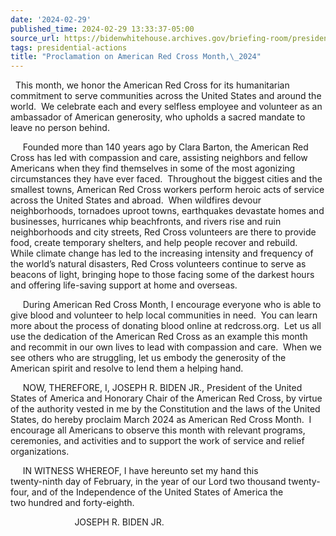 ```yaml
---
date: '2024-02-29'
published_time: 2024-02-29 13:33:37-05:00
source_url: https://bidenwhitehouse.archives.gov/briefing-room/presidential-actions/2024/02/29/proclamation-on-american-red-cross-month-2024/
tags: presidential-actions
title: "Proclamation on American Red Cross Month,\_2024"
---
```

 
  This month, we honor the American Red Cross for its humanitarian
commitment to serve communities across the United States and around the
world.  We celebrate each and every selfless employee and volunteer as
an ambassador of American generosity, who upholds a sacred mandate to
leave no person behind.     
  
     Founded more than 140 years ago by Clara Barton, the American Red
Cross has led with compassion and care, assisting neighbors and fellow
Americans when they find themselves in some of the most agonizing
circumstances they have ever faced.  Throughout the biggest cities and
the smallest towns, American Red Cross workers perform heroic acts of
service across the United States and abroad.  When wildfires devour
neighborhoods, tornadoes uproot towns, earthquakes devastate homes and
businesses, hurricanes whip beachfronts, and rivers rise and ruin
neighborhoods and city streets, Red Cross volunteers are there to
provide food, create temporary shelters, and help people recover and
rebuild.  While climate change has led to the increasing intensity and
frequency of the world’s natural disasters, Red Cross volunteers
continue to serve as beacons of light, bringing hope to those facing
some of the darkest hours and offering life-saving support at home and
overseas.  
  
     During American Red Cross Month, I encourage everyone who is able
to give blood and volunteer to help local communities in need.  You can
learn more about the process of donating blood online at redcross.org.
 Let us all use the dedication of the American Red Cross as an example
this month and recommit in our own lives to lead with compassion and
care.  When we see others who are struggling, let us embody the
generosity of the American spirit and resolve to lend them a helping
hand.

     NOW, THEREFORE, I, JOSEPH R. BIDEN JR., President of the United
States of America and Honorary Chair of the American Red Cross, by
virtue of the authority vested in me by the Constitution and the laws of
the United States, do hereby proclaim March 2024 as American Red Cross
Month.  I encourage all Americans to observe this month with relevant
programs, ceremonies, and activities and to support the work of service
and relief organizations.  
  
     IN WITNESS WHEREOF, I have hereunto set my hand this  
twenty-ninth day of February, in the year of our Lord
two thousand twenty-four, and of the Independence of the United States
of America the two hundred and forty-eighth.

                          JOSEPH R. BIDEN JR.

                   
